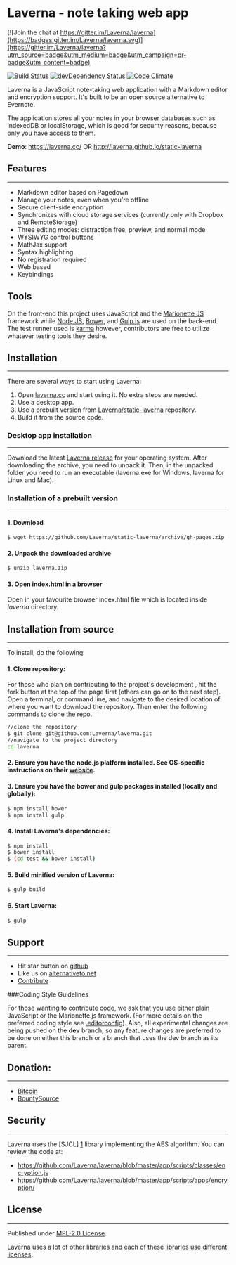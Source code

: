 # Laverna - note taking web app

[![Join the chat at https://gitter.im/Laverna/laverna](https://badges.gitter.im/Laverna/laverna.svg)](https://gitter.im/Laverna/laverna?utm_source=badge&utm_medium=badge&utm_campaign=pr-badge&utm_content=badge)

[![Build Status](https://travis-ci.org/Laverna/laverna.svg?branch=dev)](https://travis-ci.org/Laverna/laverna) [![devDependency Status](https://david-dm.org/Laverna/laverna/dev-status.svg)](https://david-dm.org/Laverna/laverna#info=devDependencies) [![Code Climate](https://codeclimate.com/github/Laverna/laverna/badges/gpa.svg)](https://codeclimate.com/github/Laverna/laverna)

Laverna is a JavaScript note-taking web application with a Markdown editor and encryption support.  It's built to be an open source alternative to Evernote.

The application stores all your notes in your browser databases such as indexedDB or localStorage, which is good for security reasons, because only you have access to them.

**Demo**: https://laverna.cc/ OR http://laverna.github.io/static-laverna

## Features
-----------

* Markdown editor based on Pagedown
* Manage your notes, even when you're offline
* Secure client-side encryption
* Synchronizes with cloud storage services (currently only with Dropbox and RemoteStorage)
* Three editing modes: distraction free, preview, and normal mode
* WYSIWYG control buttons
* MathJax support
* Syntax highlighting
* No registration required
* Web based
* Keybindings

## Tools

On the front-end this project uses JavaScript and the [Marionette JS](http://marionettejs.com/) framework while [Node JS](https://nodejs.org/en/), [Bower](https://bower.io/), and [Gulp.js](http://gulpjs.com/) are used on the back-end.  The test runner used is [karma](https://karma-runner.github.io/1.0/index.html) however,
contributors are free to utilize whatever testing tools they desire.


## Installation
---------------
There are several ways to start using Laverna:

1. Open [laverna.cc][10] and start using it. No extra steps are needed.
2. Use a desktop app.
3. Use a prebuilt version from [Laverna/static-laverna][9] repository.
4. Build it from the source code.

### Desktop app installation
---------------
Download the latest [Laverna release][13] for your operating system. After downloading the archive, you need to unpack it. Then, in the unpacked folder you need to run an executable (laverna.exe for Windows, laverna for Linux and Mac).

### Installation of a prebuilt version
------------
#### 1. Download

```bash
$ wget https://github.com/Laverna/static-laverna/archive/gh-pages.zip -O laverna.zip
```

#### 2. Unpack the downloaded archive

```bash
$ unzip laverna.zip
```

#### 3. Open index.html in a browser
Open in your favourite browser index.html file which is located inside *laverna* directory.


## Installation from source
---------------
To install, do the following:

#### 1. Clone repository:

For those who plan on contributing to the project's development , hit the fork button at the top of the page first (others can go on to the next step). Open a terminal, or command line, and navigate to the desired location of where you want to download the repository. Then enter the following commands to clone the repo.

```bash
//clone the repository
$ git clone git@github.com:Laverna/laverna.git
//navigate to the project directory
cd laverna
```

#### 2. Ensure you have the node.js platform installed. See OS-specific instructions on their [website][8].

#### 3. Ensure you have the bower and gulp packages installed (locally and globally):

```bash
$ npm install bower
$ npm install gulp
```

#### 4. Install Laverna's dependencies:

```bash
$ npm install
$ bower install
$ (cd test && bower install)
```

#### 5. Build minified version of Laverna:

```bash
$ gulp build
```

#### 6. Start Laverna:

```bash
$ gulp
```

## Support
---------------

* Hit star button on [github][6]
* Like us on [alternativeto.net][5]
* [Contribute][7]

###Coding Style Guidelines

For those wanting to contribute code, we ask that you use either plain JavaScript or the Marionette.js framework. (For more details on the preferred coding style see [.editorconfig](https://github.com/Laverna/laverna/blob/master/.editorconfig)). Also, all experimental changes are being pushed on the **dev** branch, so any feature changes are preferred to be done on either this branch or a branch that uses the dev branch as its parent.  


## Donation:
-----------

* [Bitcoin][3]
* [BountySource][12]

## Security
--------------
Laverna uses the [SJCL] [1] library implementing the AES algorithm. You can review the code at:

* https://github.com/Laverna/laverna/blob/master/app/scripts/classes/encryption.js
* https://github.com/Laverna/laverna/blob/master/app/scripts/apps/encryption/

## License
--------------
Published under [MPL-2.0 License][11].

Laverna uses a lot of other libraries and each of these [libraries use different licenses][2].

[1]: http://bitwiseshiftleft.github.io/sjcl/
[2]: https://github.com/Laverna/laverna/blob/master/bower.json
[3]: http://blockchain.info/address/1Q68HfLjNvWbLFr3KGK6nfXg7vc3hpDr11
[4]: https://www.gittip.com/Laverna/
[5]: http://alternativeto.net/software/laverna/
[6]: https://github.com/Laverna/laverna
[7]: https://github.com/Laverna/laverna/blob/master/CONTRIBUTE.md
[8]: http://nodejs.org
[9]: https://github.com/Laverna/static-laverna/archive/gh-pages.zip
[10]: https://laverna.cc/index.html
[11]: https://www.mozilla.org/en-US/MPL/2.0/
[12]: https://www.bountysource.com/teams/laverna
[13]: https://github.com/Laverna/laverna/releases
